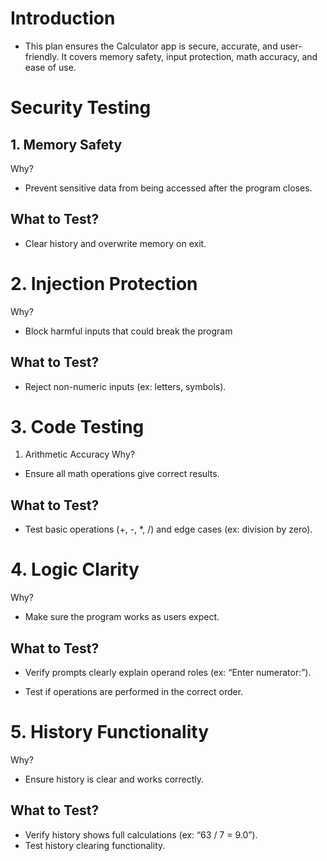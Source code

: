 # Introduction
- This plan ensures the Calculator app is secure, accurate, and user-friendly. It covers memory safety, input protection, math accuracy, and ease of use.

# Security Testing
## 1. Memory Safety
Why?

- Prevent sensitive data from being accessed after the program closes.

## What to Test?

- Clear history and overwrite memory on exit.

# 2. Injection Protection
Why?
- Block harmful inputs that could break the program

## What to Test?

- Reject non-numeric inputs (ex: letters, symbols).

 # 3. Code Testing
1. Arithmetic Accuracy
Why?
- Ensure all math operations give correct results.

## What to Test?

- Test basic operations (+, -, *, /) and edge cases (ex: division by zero).

# 4. Logic Clarity
Why?
- Make sure the program works as users expect.

## What to Test?

- Verify prompts clearly explain operand roles (ex: “Enter numerator:”).

- Test if operations are performed in the correct order.

# 5. History Functionality
Why?
- Ensure history is clear and works correctly.

## What to Test?

- Verify history shows full calculations (ex: “63 / 7 = 9.0”).
- Test history clearing functionality.


